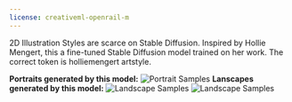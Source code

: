 ```yaml
---
license: creativeml-openrail-m
---
```

2D Illustration Styles are scarce on Stable Diffusion. Inspired by Hollie Mengert, this a fine-tuned Stable Diffusion model trained on her work. The correct token is holliemengert artstyle.

**Portraits generated by this model:**
![Portrait Samples](https://huggingface.co/ogkalu/hollie-mengert-artstyle/blob/main/generated-portraits.jpg)
**Lanscapes generated by this model:**
![Landscape Samples](https://huggingface.co/ogkalu/hollie-mengert-artstyle/blob/main/generated-landscapes1.jpg)
![Landscape Samples](https://huggingface.co/ogkalu/hollie-mengert-artstyle/blob/main/generated-landscapes2.jpg)